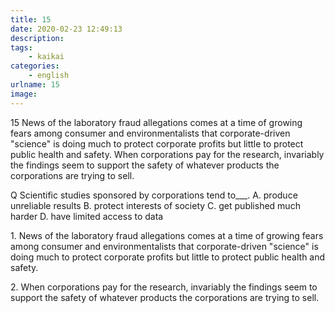 ```yaml
---
title: 15
date: 2020-02-23 12:49:13
description:
tags:
	- kaikai
categories:
	- english
urlname: 15
image:
---
```

<span id="inline-yellow">15</span>
News of the laboratory fraud allegations comes at a time of growing fears among consumer and environmentalists that corporate-driven "science" is doing much to protect corporate profits but little to protect public health and safety. When corporations pay for the research, invariably the findings seem to support the safety of whatever products the corporations are trying to sell.


<span id="inline-blue">Q</span>
Scientific studies sponsored by corporations tend to___.
A. produce unreliable results
B. protect interests of society
C. get published much harder
D. have limited access to data

<!--more-->
<span id="inline-toc">1.</span> 
News of the laboratory fraud allegations comes at a time of growing fears among consumer and environmentalists that corporate-driven "science" is doing much to protect corporate profits but little to protect public health and safety.






<span id="inline-toc">2.</span> 
 When corporations pay for the research, invariably the findings seem to support the safety of whatever products the corporations are trying to sell.
